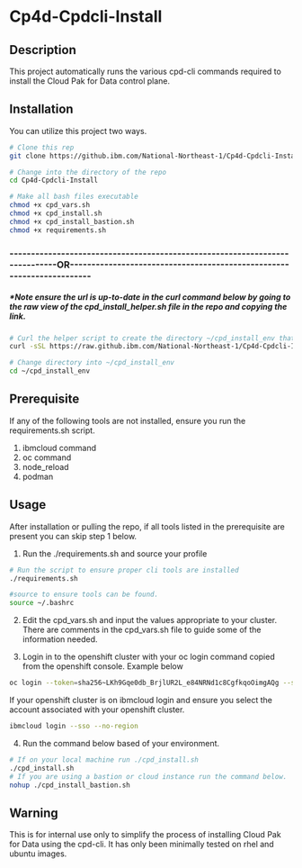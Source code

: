 # Cp4d-Cpdcli-Install


## Description
This project automatically runs the various cpd-cli commands required to install the Cloud Pak for Data control plane.

## Installation

You can utilize this project two ways. 
```bash
# Clone this rep
git clone https://github.ibm.com/National-Northeast-1/Cp4d-Cpdcli-Install.git

# Change into the directory of the repo 
cd Cp4d-Cpdcli-Install

# Make all bash files executable
chmod +x cpd_vars.sh
chmod +x cpd_install.sh
chmod +x cpd_install_bastion.sh
chmod +x requirements.sh

```


### ----------------------------------------------------------------------------OR----------------------------------------------------------------------
#####	*Note ensure the url is up-to-date in the curl command below by going to the raw view of the cpd_install_helper.sh file in the repo and copying the link.
```bash
# Curl the helper script to create the directory ~/cpd_install_env that will contain all needed scripts
curl -sSL https://raw.github.ibm.com/National-Northeast-1/Cp4d-Cpdcli-Install/master/cpd_install_helper.sh?token=AACTOHKEIT7YNXIZRTM2W6TDFTX36 | bash

# Change directory into ~/cpd_install_env
cd ~/cpd_install_env
```

## Prerequisite
If any of the following tools are not installed, ensure you run the requirements.sh script.
1. ibmcloud command
2. oc command
3. node_reload
4. podman

## Usage
After installation or pulling the repo, if all tools listed in the prerequisite are present you can skip step 1 below.

1. Run the ./requirements.sh and source your profile
```bash
# Run the script to ensure proper cli tools are installed
./requirements.sh

#source to ensure tools can be found.
source ~/.bashrc
```

2. Edit the cpd_vars.sh and input the values appropriate to your cluster. There are comments in the cpd_vars.sh file to guide some of the information needed.

3. Login in to the openshift cluster with your oc login command copied from the openshift console. Example below 
```bash
oc login --token=sha256~LKh9Gqe0db_BrjlUR2L_e84NRNd1c8CgfkqoOimgAQg --server=https://c111-e.us-east.containers.cloud.ibm.com:31969
```
If your openshift cluster is on ibmcloud login and ensure you select the account associated with your openshift cluster.
```bash
ibmcloud login --sso --no-region
```

4. Run the command below based of your environment.
```bash
# If on your local machine run ./cpd_install.sh
./cpd_install.sh
# If you are using a bastion or cloud instance run the command below.
nohup ./cpd_install_bastion.sh
```


## Warning

This is for internal use only to simplify the process of installing Cloud Pak for Data using the cpd-cli. It has only been minimally tested on rhel and ubuntu images.
